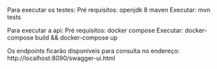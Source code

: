 Para executar os testes: 
  Pré requisitos: 
    openjdk 8
    maven
  Executar: 
    mvn tests

Para executar a api:
  Pré requisitos:
    docker compose
  Executar:
    docker-compose build && docker-compose up
  
  Os endpoints ficarão disponíveis para consulta no endereço: http://localhost:8090/swagger-ui.html
